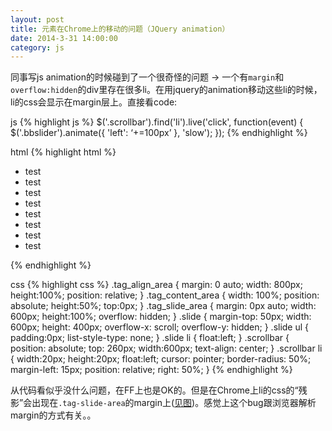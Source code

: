```yaml
---
layout: post
title: 元素在Chrome上的移动的问题（JQuery animation）
date: 2014-3-31 14:00:00
category: js
---
```


同事写js animation的时候碰到了一个很奇怪的问题 -> 一个有<code>margin</code>和<code>overflow:hidden</code>的div里存在很多li。在用jquery的animation移动这些li的时候，li的css会显示在margin层上。直接看code:

js
{% highlight js %}
$('.scrollbar').find('li').live('click', function(event) {
     $('.bbslider').animate({
         'left': ‘+=100px’
     }, 'slow');
 });
{% endhighlight %}

html
{% highlight html %}
<div class='tag_area'>
	<div class='tag_align_area'>
		<div class='tag_content_area'>
			<div class='tag_slide_area'>
				<div class='slide'>
					<ul class='bbslider' style='width:300%;position:relative;'>
						<li>test</li>
						<li>test</li>
						<li>test</li>
						<li>test</li>
						<li>test</li>
						<li>test</li>
						<li>test</li>
						<li>test</li>
					</ul>
				</div>
				<div class='scrollbar'>
					<ul class="bbscroll"></ul>
				</div>
			</div>
		</div>
	</div>
</div>
{% endhighlight %}

css
{% highlight css %}
.tag_align_area
{
	margin: 0 auto; 
	width: 800px;
	height:100%;
	position: relative;
}
.tag_content_area
{
	width: 100%;
	position: absolute;
	height:50%;
	top:0px;
}
.tag_slide_area
{
	margin: 0px auto;
	width: 600px;
	height:100%;
	overflow: hidden;
}
.slide
{
	margin-top: 50px;
	width: 600px;
	height: 400px;
	overflow-x: scroll;
	overflow-y: hidden;
}
.slide ul
{
	padding:0px;
	list-style-type: none;
}
.slide li
{
	float:left;
}
.scrollbar
{
	position: absolute;
	top: 260px;
    width:600px;
    text-align: center;
}
.scrollbar li
{
	width:20px;
	height:20px;
	float:left;
	cursor: pointer;
	border-radius: 50%;
	margin-left: 15px;
	position: relative;
	right: 50%;
}
{% endhighlight %}

从代码看似乎没什么问题，在FF上也是OK的。但是在Chrome上li的css的“残影”会出现在<code>.tag-slide-area</code>的margin上([见图][link])。感觉上这个bug跟浏览器解析margin的方式有关。。


[link]: https://screenshot.googleplex.com/xzbgMqTDiX
